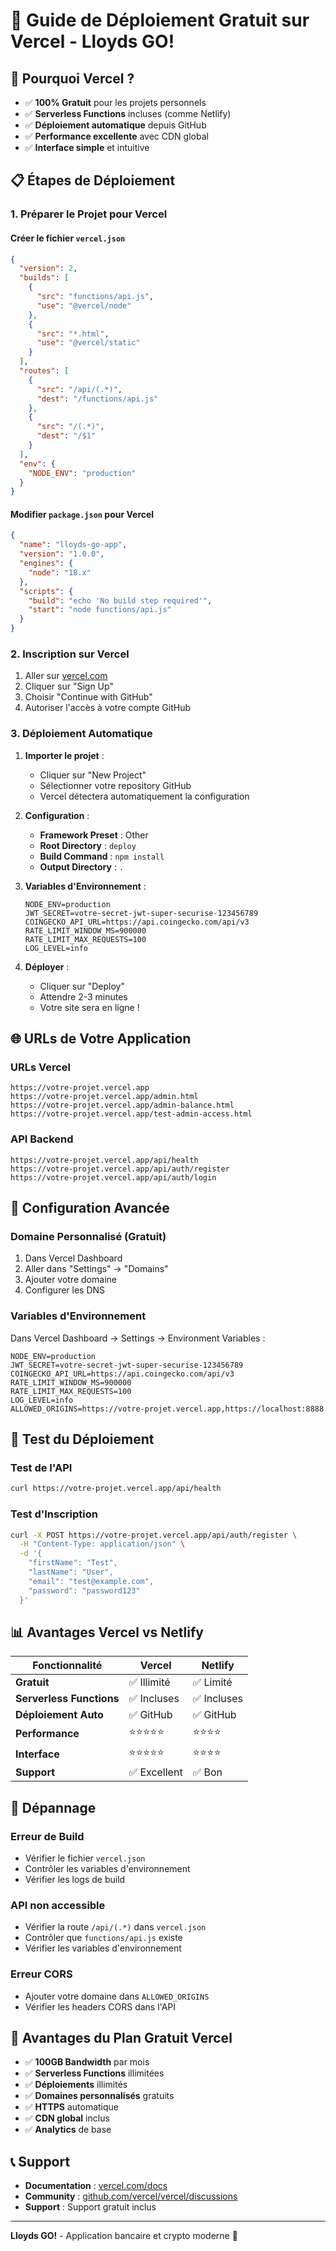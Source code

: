 # 🚀 Guide de Déploiement Gratuit sur Vercel - Lloyds GO!

## 🌟 Pourquoi Vercel ?

- ✅ **100% Gratuit** pour les projets personnels
- ✅ **Serverless Functions** incluses (comme Netlify)
- ✅ **Déploiement automatique** depuis GitHub
- ✅ **Performance excellente** avec CDN global
- ✅ **Interface simple** et intuitive

## 📋 Étapes de Déploiement

### **1. Préparer le Projet pour Vercel**

#### Créer le fichier `vercel.json`
```json
{
  "version": 2,
  "builds": [
    {
      "src": "functions/api.js",
      "use": "@vercel/node"
    },
    {
      "src": "*.html",
      "use": "@vercel/static"
    }
  ],
  "routes": [
    {
      "src": "/api/(.*)",
      "dest": "/functions/api.js"
    },
    {
      "src": "/(.*)",
      "dest": "/$1"
    }
  ],
  "env": {
    "NODE_ENV": "production"
  }
}
```

#### Modifier `package.json` pour Vercel
```json
{
  "name": "lloyds-go-app",
  "version": "1.0.0",
  "engines": {
    "node": "18.x"
  },
  "scripts": {
    "build": "echo 'No build step required'",
    "start": "node functions/api.js"
  }
}
```

### **2. Inscription sur Vercel**

1. Aller sur [vercel.com](https://vercel.com)
2. Cliquer sur "Sign Up"
3. Choisir "Continue with GitHub"
4. Autoriser l'accès à votre compte GitHub

### **3. Déploiement Automatique**

1. **Importer le projet** :
   - Cliquer sur "New Project"
   - Sélectionner votre repository GitHub
   - Vercel détectera automatiquement la configuration

2. **Configuration** :
   - **Framework Preset** : Other
   - **Root Directory** : `deploy`
   - **Build Command** : `npm install`
   - **Output Directory** : `.`

3. **Variables d'Environnement** :
   ```env
   NODE_ENV=production
   JWT_SECRET=votre-secret-jwt-super-securise-123456789
   COINGECKO_API_URL=https://api.coingecko.com/api/v3
   RATE_LIMIT_WINDOW_MS=900000
   RATE_LIMIT_MAX_REQUESTS=100
   LOG_LEVEL=info
   ```

4. **Déployer** :
   - Cliquer sur "Deploy"
   - Attendre 2-3 minutes
   - Votre site sera en ligne !

## 🌐 URLs de Votre Application

### **URLs Vercel**
```
https://votre-projet.vercel.app
https://votre-projet.vercel.app/admin.html
https://votre-projet.vercel.app/admin-balance.html
https://votre-projet.vercel.app/test-admin-access.html
```

### **API Backend**
```
https://votre-projet.vercel.app/api/health
https://votre-projet.vercel.app/api/auth/register
https://votre-projet.vercel.app/api/auth/login
```

## 🔧 Configuration Avancée

### **Domaine Personnalisé (Gratuit)**
1. Dans Vercel Dashboard
2. Aller dans "Settings" → "Domains"
3. Ajouter votre domaine
4. Configurer les DNS

### **Variables d'Environnement**
Dans Vercel Dashboard → Settings → Environment Variables :
```env
NODE_ENV=production
JWT_SECRET=votre-secret-jwt-super-securise-123456789
COINGECKO_API_URL=https://api.coingecko.com/api/v3
RATE_LIMIT_WINDOW_MS=900000
RATE_LIMIT_MAX_REQUESTS=100
LOG_LEVEL=info
ALLOWED_ORIGINS=https://votre-projet.vercel.app,https://localhost:8888
```

## 🧪 Test du Déploiement

### **Test de l'API**
```bash
curl https://votre-projet.vercel.app/api/health
```

### **Test d'Inscription**
```bash
curl -X POST https://votre-projet.vercel.app/api/auth/register \
  -H "Content-Type: application/json" \
  -d '{
    "firstName": "Test",
    "lastName": "User",
    "email": "test@example.com",
    "password": "password123"
  }'
```

## 📊 Avantages Vercel vs Netlify

| Fonctionnalité | Vercel | Netlify |
|----------------|--------|---------|
| **Gratuit** | ✅ Illimité | ✅ Limité |
| **Serverless Functions** | ✅ Incluses | ✅ Incluses |
| **Déploiement Auto** | ✅ GitHub | ✅ GitHub |
| **Performance** | ⭐⭐⭐⭐⭐ | ⭐⭐⭐⭐ |
| **Interface** | ⭐⭐⭐⭐⭐ | ⭐⭐⭐⭐ |
| **Support** | ✅ Excellent | ✅ Bon |

## 🚨 Dépannage

### **Erreur de Build**
- Vérifier le fichier `vercel.json`
- Contrôler les variables d'environnement
- Vérifier les logs de build

### **API non accessible**
- Vérifier la route `/api/(.*)` dans `vercel.json`
- Contrôler que `functions/api.js` existe
- Vérifier les variables d'environnement

### **Erreur CORS**
- Ajouter votre domaine dans `ALLOWED_ORIGINS`
- Vérifier les headers CORS dans l'API

## 🎯 Avantages du Plan Gratuit Vercel

- ✅ **100GB Bandwidth** par mois
- ✅ **Serverless Functions** illimitées
- ✅ **Déploiements** illimités
- ✅ **Domaines personnalisés** gratuits
- ✅ **HTTPS** automatique
- ✅ **CDN global** inclus
- ✅ **Analytics** de base

## 📞 Support

- **Documentation** : [vercel.com/docs](https://vercel.com/docs)
- **Community** : [github.com/vercel/vercel/discussions](https://github.com/vercel/vercel/discussions)
- **Support** : Support gratuit inclus

---

**Lloyds GO!** - Application bancaire et crypto moderne 🚀
